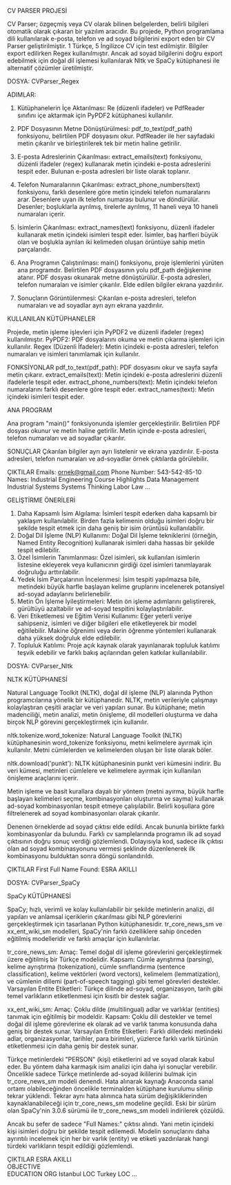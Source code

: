 CV PARSER PROJESİ

CV Parser; özgeçmiş veya CV olarak bilinen belgelerden, belirli bilgileri otomatik olarak çıkaran bir yazılım aracıdır. Bu projede, Python programlama dili kullanılarak e-posta, telefon ve ad soyad bilgilerini export eden bir CV Parser geliştirilmiştir. 1 Türkçe, 5 İngilizce CV için test edilmiştir. Bilgiler export edilirken Regex kullanılmıştır. Ancak ad soyad bilgilerini doğru export edebilmek için doğal dil işlemesi kullanılarak Nltk ve SpaCy kütüphanesi ile alternatif çözümler üretilmiştir. 

DOSYA: CVParser_Regex

ADIMLAR:
1. Kütüphanelerin İçe Aktarılması:
Re (düzenli ifadeler) ve PdfReader sınıfını içe aktarmak için PyPDF2 kütüphanesi kullanılır.

2. PDF Dosyasının Metne Dönüştürülmesi:
pdf_to_text(pdf_path) fonksiyonu, belirtilen PDF dosyasını okur.
PdfReader ile her sayfadaki metin çıkarılır ve birleştirilerek tek bir metin haline getirilir.

3. E-posta Adreslerinin Çıkarılması:
extract_emails(text) fonksiyonu, düzenli ifadeler (regex) kullanarak metin içindeki e-posta adreslerini tespit eder.
Bulunan e-posta adresleri bir liste olarak toplanır.

4. Telefon Numaralarının Çıkarılması:
extract_phone_numbers(text) fonksiyonu, farklı desenlere göre metin içindeki telefon numaralarını arar.
Desenlere uyan ilk telefon numarası bulunur ve döndürülür.
Desenler; boşluklarla ayrılmış, tirelerle ayrılmış, 11 haneli veya 10 haneli numaraları içerir.

5. İsimlerin Çıkarılması:
extract_names(text) fonksiyonu, düzenli ifadeler kullanarak metin içindeki isimleri tespit eder.
İsimler, baş harfleri büyük olan ve boşlukla ayrılan iki kelimeden oluşan örüntüye sahip metin parçalarıdır.

6. Ana Programın Çalıştırılması:
main() fonksiyonu, proje işlemlerini yürüten ana programdır.
Belirtilen PDF dosyasının yolu pdf_path değişkenine atanır.
PDF dosyası okunarak metne dönüştürülür.
E-posta adresleri, telefon numaraları ve isimler çıkarılır.
Elde edilen bilgiler ekrana yazdırılır.

7. Sonuçların Görüntülenmesi:
Çıkarılan e-posta adresleri, telefon numaraları ve ad soyadlar ayrı ayrı ekrana yazdırılır.

KULLANILAN KÜTÜPHANELER

Projede, metin işleme işlevleri için PyPDF2 ve düzenli ifadeler (regex) kullanılmıştır.
PyPDF2: PDF dosyalarını okuma ve metin çıkarma işlemleri için kullanılır.
Regex (Düzenli İfadeler): Metin içindeki e-posta adresleri, telefon numaraları ve isimleri tanımlamak için kullanılır.

FONKSİYONLAR
pdf_to_text(pdf_path): PDF dosyasını okur ve sayfa sayfa metin çıkarır.
extract_emails(text): Metin içindeki e-posta adreslerini düzenli ifadelerle tespit eder.
extract_phone_numbers(text): Metin içindeki telefon numaralarını farklı desenlere göre tespit eder.
extract_names(text): Metin içindeki isimleri tespit eder.

ANA PROGRAM

Ana program "main()" fonksiyonunda işlemler gerçekleştirilir.
Belirtilen PDF dosyası okunur ve metin haline getirilir.
Metin içinde e-posta adresleri, telefon numaraları ve ad soyadlar çıkarılır.

SONUÇLAR
Çıkarılan bilgiler ayrı ayrı listelenir ve ekrana yazdırılır.
E-posta adresleri, telefon numaraları ve ad-soyadlar örnek çıktılarda görülebilir.

ÇIKTILAR
Emails: ornek@gmail.com
Phone Number: 543-542-85-10
Names:
Industrial Engineering
Course Highlights
Data Management
Industrial Systems
Systems Thinking
Labor Law
...

GELİŞTİRME ÖNERİLERİ

1. Daha Kapsamlı İsim Algılama:
İsimleri tespit ederken daha kapsamlı bir yaklaşım kullanılabilir. Birden fazla kelimenin olduğu isimleri doğru bir şekilde tespit etmek için daha geniş bir isim örüntüsü kullanılabilir.
2. Doğal Dil İşleme (NLP) Kullanımı:
Doğal Dil İşleme tekniklerini (örneğin, Named Entity Recognition) kullanarak isimleri daha hassas bir şekilde tespit edilebilir.
3. Özel İsimlerin Tanımlanması:
Özel isimleri, sık kullanılan isimlerin listesine ekleyerek veya kullanıcının girdiği özel isimleri tanımlayarak doğruluğu arttırılabilir.
4. Yedek İsim Parçalarının İncelenmesi:
İsim tespiti yapılmazsa bile, metindeki büyük harfle başlayan kelime gruplarını incelenerek potansiyel ad-soyad adaylarını belirlenebilir.
5. Metin Ön İşleme İyileştirmeleri:
Metin ön işleme adımlarını geliştirerek, gürültüyü azaltabilir ve ad-soyad tespitini kolaylaştırılabilir.
6. Veri Etiketlemesi ve Eğitim Verisi Kullanımı:
Eğer yeterli veriye sahipseniz, isimleri ve diğer bilgileri elle etiketleyerek bir model eğitilebilir. Makine öğrenimi veya derin öğrenme yöntemleri kullanarak daha yüksek doğruluk elde edilebilir.
7. Topluluk Katılımı:
Proje açık kaynak olarak yayınlanarak topluluk katılımı teşvik edebilir ve farklı bakış açılarından gelen katkılar kullanılabilir.

DOSYA: CVParser_Nltk

NLTK KÜTÜPHANESİ

Natural Language Toolkit (NLTK), doğal dil işleme (NLP) alanında Python programcılarına yönelik bir kütüphanedir. NLTK, metin verileriyle çalışmayı kolaylaştıran çeşitli araçlar ve veri yapıları sunar. Bu kütüphane; metin madenciliği, metin analizi, metin önişleme, dil modelleri oluşturma ve daha birçok NLP görevini gerçekleştirmek için kullanılır.

nltk.tokenize.word_tokenize: Natural Language Toolkit (NLTK) kütüphanesinin word_tokenize fonksiyonu, metni kelimelere ayırmak için kullanılır. Metni cümlelerden ve kelimelerden oluşan bir liste olarak böler.

nltk.download('punkt'): NLTK kütüphanesinin punkt veri kümesini indirir. Bu veri kümesi, metinleri cümlelere ve kelimelere ayırmak için kullanılan önişleme araçlarını içerir.

Metin işleme ve basit kurallara dayalı bir yöntem (metni ayırma, büyük harfle başlayan kelimeleri seçme, kombinasyonları oluşturma ve sayma) kullanarak ad-soyad kombinasyonları tespit etmeye çalışılabilir. Belirli koşullara göre filtrelenerek ad soyad kombinasyonları olarak çıkarılır.

Denenen örneklerde ad soyad çıktısı elde edildi. Ancak bununla birlikte farklı kombinasyonlar da bulundu. Farklı cv samplelarında programın ilk ad soyad çıktısının doğru sonuç verdiği gözlemlendi. Dolayısıyla kod, sadece ilk çıktısı olan ad soyad kombinasyonunu vermesi şeklinde düzenlenerek ilk kombinasyonu bulduktan sonra döngü sonlandırıldı.

ÇIKTILAR
First Full Name Found:
ESRA AKILLI

DOSYA: CVParser_SpaCy

SpaCy KÜTÜPHANESİ

SpaCy; hızlı, verimli ve kolay kullanılabilir bir şekilde metinlerin analizi, dil yapıları ve anlamsal içeriklerin çıkarılması gibi NLP görevlerini gerçekleştirmek için tasarlanan Python kütüphanesidir.  tr_core_news_sm ve xx_ent_wiki_sm modelleri, SpaCy'nin farklı özelliklere sahip önceden eğitilmiş modelleridir ve farklı amaçlar için kullanılırlar.

tr_core_news_sm:
Amaç: Temel doğal dil işleme görevlerini gerçekleştirmek üzere eğitilmiş bir Türkçe modelidir.
Kapsam: Cümle ayrıştırma (parsing), kelime ayrıştırma (tokenization), cümle sınıflandırma (sentence classification), kelime vektörleri (word vectors), kelimelem (lemmatization), ve cümlenin dillemi (part-of-speech tagging) gibi temel görevleri destekler.
Varsayılan Entite Etiketleri: Türkçe dilinde ad-soyad, organizasyon, tarih gibi temel varlıkların etiketlenmesi için kısıtlı bir destek sağlar.

xx_ent_wiki_sm:
Amaç: Çoklu dilde (multilingual) adlar ve varlıklar (entities) tanımak için eğitilmiş bir modeldir.
Kapsam: Çoklu dili destekler ve temel doğal dil işleme görevlerine ek olarak ad ve varlık tanıma konusunda daha geniş bir destek sunar.
Varsayılan Entite Etiketleri: Farklı dillerdeki metindeki adlar, organizasyonlar, tarihler, para birimleri, yüzlerce farklı varlık türünün etiketlenmesi için daha geniş bir destek sunar.

Türkçe metinlerdeki "PERSON" (kişi) etiketlerini ad ve soyad olarak kabul eder. Bu yöntem daha karmaşık isim analizi için daha iyi sonuçlar verebilir. Öncelikle sadece Türkçe metinlerde ad-soyad ikililerini bulmak için tr_core_news_sm modeli denendi. Hata alınarak kaynağı Anaconda sanal ortamı olabileceğinden öncelikle terminalden kütüphane kurulumu silinip tekrar yüklendi. Tekrar aynı hata alınınca hata sürüm değişikliklerinden kaynaklanabileceği için tr_core_news_sm modeline geçildi. Eski bir sürüm olan SpaCy'nin 3.0.6 sürümü ile tr_core_news_sm modeli indirilerek çözüldü.

Ancak bu sefer de sadece "Full Names:" çıktısı alındı. Yani metin içindeki kişi isimleri doğru bir şekilde tespit edilemedi. Modelin sonuçlarını daha ayrıntılı incelemek için her bir varlık (entity) ve etiketi yazdırılarak hangi türdeki varlıkların tespit edildiği gözlemlendi.

ÇIKTILAR
ESRA AKILLI       
OBJECTIVE  
EDUCATION ORG
Istanbul LOC
Turkey LOC
...

